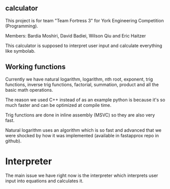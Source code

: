 ## calculator

This project is for team "Team Fortress 3" for York Engineering Competition (Programming).

Members:
Bardia Moshiri, David Badiei, Wilson Qiu and Eric Haitzer

This calculator is supposed to interpret user input and calculate everything like symbolab.

## Working functions

Currently we have natural logarithm, logarithm, nth root, exponent, trig functions, inverse trig functions, factorial, summation, product and all the basic math operations.

The reason we used C++ instead of as an example python is because it's so much faster and can be optimized at compile time.

Trig functions are done in inline assembly (MSVC) so they are also very fast.

Natural logarithm uses an algorithm which is so fast and advanced that we were shocked by how it was implemented (available in fastapprox repo in github).

# Interpreter

The main issue we have right now is the interpreter which interprets user input into equations and calculates it.
